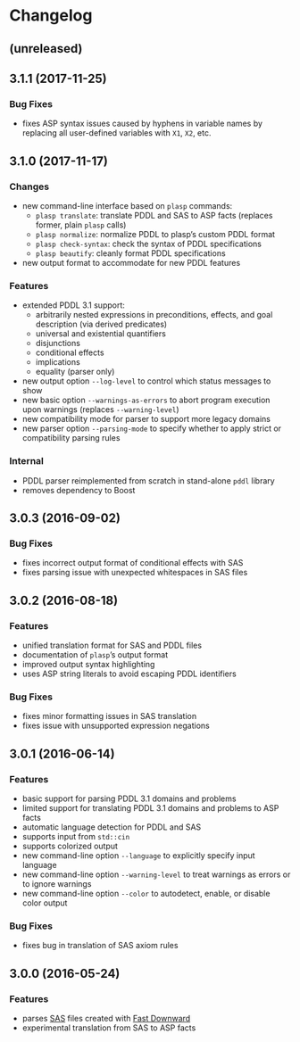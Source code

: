 # Changelog

## (unreleased)

## 3.1.1 (2017-11-25)

### Bug Fixes

* fixes ASP syntax issues caused by hyphens in variable names by replacing all user-defined variables with `X1`, `X2`, etc.

## 3.1.0 (2017-11-17)

### Changes

* new command-line interface based on `plasp` commands:
  * `plasp translate`: translate PDDL and SAS to ASP facts (replaces former, plain `plasp` calls)
  * `plasp normalize`: normalize PDDL to plasp’s custom PDDL format
  * `plasp check-syntax`: check the syntax of PDDL specifications
  * `plasp beautify`: cleanly format PDDL specifications
* new output format to accommodate for new PDDL features

### Features

* extended PDDL 3.1 support:
  * arbitrarily nested expressions in preconditions, effects, and goal description (via derived predicates)
  * universal and existential quantifiers
  * disjunctions
  * conditional effects
  * implications
  * equality (parser only)
* new output option `--log-level` to control which status messages to show
* new basic option `--warnings-as-errors` to abort program execution upon warnings (replaces `--warning-level`)
* new compatibility mode for parser to support more legacy domains
* new parser option `--parsing-mode` to specify whether to apply strict or compatibility parsing rules

### Internal

* PDDL parser reimplemented from scratch in stand-alone `pddl` library
* removes dependency to Boost

## 3.0.3 (2016-09-02)

### Bug Fixes

* fixes incorrect output format of conditional effects with SAS
* fixes parsing issue with unexpected whitespaces in SAS files

## 3.0.2 (2016-08-18)

### Features

* unified translation format for SAS and PDDL files
* documentation of `plasp`’s output format
* improved output syntax highlighting
* uses ASP string literals to avoid escaping PDDL identifiers

### Bug Fixes

* fixes minor formatting issues in SAS translation
* fixes issue with unsupported expression negations

## 3.0.1 (2016-06-14)

### Features

* basic support for parsing PDDL 3.1 domains and problems
* limited support for translating PDDL 3.1 domains and problems to ASP facts
* automatic language detection for PDDL and SAS
* supports input from `std::cin`
* supports colorized output
* new command-line option `--language` to explicitly specify input language
* new command-line option `--warning-level` to treat warnings as errors or to ignore warnings
* new command-line option `--color` to autodetect, enable, or disable color output

### Bug Fixes

* fixes bug in translation of SAS axiom rules

## 3.0.0 (2016-05-24)

### Features

* parses [SAS](http://www.fast-downward.org/TranslatorOutputFormat) files created with [Fast Downward](http://www.fast-downward.org/)
* experimental translation from SAS to ASP facts
